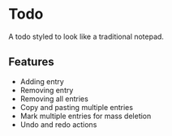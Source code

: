 # Todo
A todo styled to look like a traditional notepad.

## Features

- Adding entry
- Removing entry
- Removing all entries
- Copy and pasting multiple entries
- Mark multiple entries for mass deletion
- Undo and redo actions
